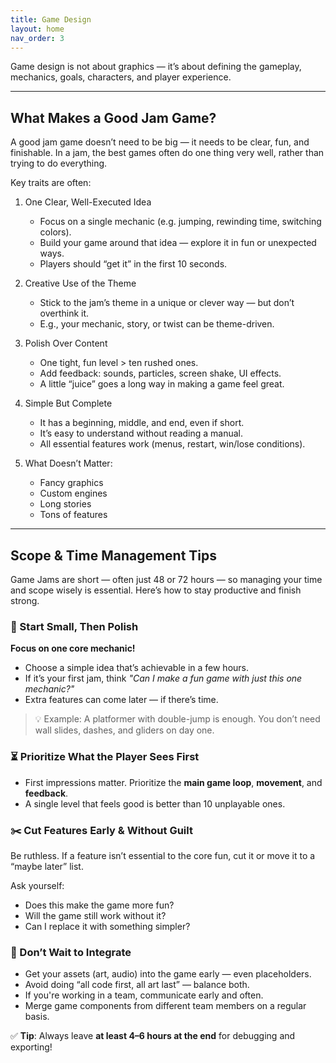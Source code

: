 ```yaml
---
title: Game Design
layout: home
nav_order: 3
---
```


Game design is not about graphics — it’s about defining the gameplay, mechanics, goals, characters, and player experience.

---

## What Makes a Good Jam Game?
A good jam game doesn’t need to be big — it needs to be clear, fun, and finishable. In a jam, the best games often do one thing very well, rather than trying to do everything.

Key traits are often:

1. One Clear, Well-Executed Idea
    * Focus on a single mechanic (e.g. jumping, rewinding time, switching colors).
    * Build your game around that idea — explore it in fun or unexpected ways.
    * Players should “get it” in the first 10 seconds.

2. Creative Use of the Theme
    * Stick to the jam’s theme in a unique or clever way — but don’t overthink it.
    * E.g., your mechanic, story, or twist can be theme-driven.

3. Polish Over Content
    * One tight, fun level > ten rushed ones.
    * Add feedback: sounds, particles, screen shake, UI effects.
    * A little “juice” goes a long way in making a game feel great.

2. Simple But Complete
    * It has a beginning, middle, and end, even if short.
    * It’s easy to understand without reading a manual.
    * All essential features work (menus, restart, win/lose conditions).

5. What Doesn’t Matter:
    * Fancy graphics
    * Custom engines
    * Long stories
    * Tons of features

---

## Scope & Time Management Tips
Game Jams are short — often just 48 or 72 hours — so managing your time and scope wisely is essential. Here’s how to stay productive and finish strong.

### 🎯 Start Small, Then Polish

**Focus on one core mechanic!**  
* Choose a simple idea that’s achievable in a few hours.
* If it’s your first jam, think *"Can I make a fun game with just this one mechanic?"*
* Extra features can come later — if there’s time.

> 💡 Example: A platformer with double-jump is enough. You don’t need wall slides, dashes, and gliders on day one.

### ⏳ Prioritize What the Player Sees First
* First impressions matter. Prioritize the **main game loop**, **movement**, and **feedback**.
* A single level that feels good is better than 10 unplayable ones.

### ✂️ Cut Features Early & Without Guilt

Be ruthless. If a feature isn’t essential to the core fun, cut it or move it to a “maybe later” list.

Ask yourself:
* Does this make the game more fun?
* Will the game still work without it?
* Can I replace it with something simpler?

### 🤝 Don’t Wait to Integrate
* Get your assets (art, audio) into the game early — even placeholders.
* Avoid doing “all code first, all art last” — balance both.
* If you're working in a team, communicate early and often.
* Merge game components from different team members on a regular basis.

✅ **Tip**: Always leave **at least 4–6 hours at the end** for debugging and exporting!